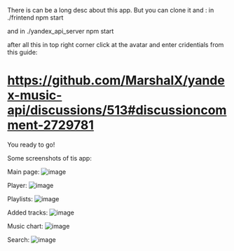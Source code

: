 There is can be a long desc about this app. But you can clone it and :
in ./frintend npm start

and in ./yandex_api_server npm start

after all this in top right corner click at the avatar and enter cridentials from this guide:

 # https://github.com/MarshalX/yandex-music-api/discussions/513#discussioncomment-2729781

 You ready to go!

 Some screenshots of tis app:
 
 Main page:
![image](https://github.com/barbaratimson/clown_music/assets/51046717/914f6037-5eea-4502-8da4-952018804aa7)

Player:
![image](https://github.com/barbaratimson/clown_music/assets/51046717/a57ec222-780b-4d45-ad27-2b4f6fe64c9b)

Playlists:
![image](https://github.com/barbaratimson/clown_music/assets/51046717/2079c7a5-a128-4300-9150-fbf3ad86fffb)

Added tracks:
![image](https://github.com/barbaratimson/clown_music/assets/51046717/f1385793-c1c5-4eb1-835e-47578f30b9a8)

Music chart:
![image](https://github.com/barbaratimson/clown_music/assets/51046717/24aeed5c-8354-4ef9-a0d1-1f3baa208c3f)

Search: 
![image](https://github.com/barbaratimson/clown_music/assets/51046717/b597e426-d544-4d36-98f4-a058a587796d)
